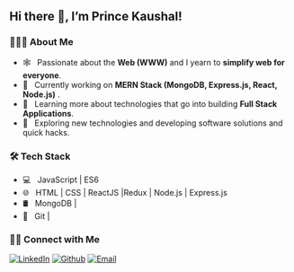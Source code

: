 <h2> Hi there 👋, I’m Prince Kaushal!</h2>

<h3> 👨🏻‍💻 About Me </h3>

- 🕸️ &nbsp; Passionate about the **Web (WWW)** and I yearn to **simplify web for everyone**.
- 🔭 &nbsp; Currently working on **MERN Stack (MongoDB, Express.js, React, Node.js)** .
- 🌱 &nbsp; Learning more about technologies that go into building **Full Stack Applications**.
- 🤔 &nbsp; Exploring new technologies and developing software solutions and quick hacks.

<h3>🛠 Tech Stack</h3>

- 💻 &nbsp; JavaScript | ES6 
- 🌐 &nbsp; HTML | CSS | ReactJS |Redux | Node.js | Express.js
- 🛢 &nbsp; MongoDB |
- 🔧 &nbsp; Git |

<h3> 🤝🏻 Connect with Me </h3>

<p>
<a href="https://www.linkedin.com/in/prince-kaushal-589b48199/"><img alt="LinkedIn" src="https://img.shields.io/badge/LinkedIn-my%20linkedin%20profile-green?style=flat&logo=linkedin"></a>
<a href="https://github.com/davxe"><img alt="Github" src="https://img.shields.io/badge/GitHub-my%20github%20link-green?style=flat&logo=github"></a>
<a href="mailto:princekaushal14918177h@gmail.com"><img alt="Email" src="https://img.shields.io/badge/Email-my%20mail%20id-green?style=flat&logo=gmail"></a>
</p>
